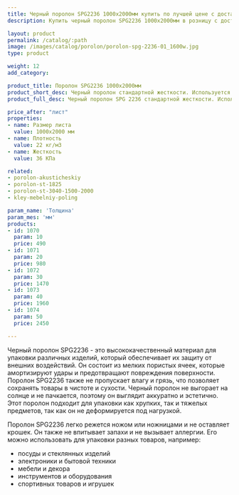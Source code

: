 ```yaml
---
title: Черный поролон SPG2236 1000х2000мм купить по лучшей цене с доставкой - Поролоныч
description: Купить черный поролон SPG2236 1000х2000мм в розницу с доставкой по Москве в интернет-магазине Поролоныча.

layout: product
permalink: /catalog/:path
image: /images/catalog/porolon/porolon-spg-2236-01_1600w.jpg
type: product

weight: 12
add_category: 

product_title: Поролон SPG2236 1000х2000мм
product_short_desc: Черный поролон стандартной жесткости. Используется в качестве упаковки для хрупких изделий, подарков а так же при перевозке.
product_full_desc: Черный поролон SPG 2236 стандартной жесткости. Используется в качестве упаковки для хрупких изделий, подарков а так же при перевозке.

price_after: "лист"
properties:
- name: Размер листа
  value: 1000х2000 мм
- name: Плотность
  value: 22 кг/м3
- name: Жесткость
  value: 36 КПа

related:
- porolon-akusticheskiy
- porolon-st-1825
- porolon-st-3040-1500-2000
- kley-mebelniy-poling

param_name: 'Толщина'
param_mes: 'мм'
products:
- id: 1070
  param: 10
  price: 490
- id: 1071
  param: 20
  price: 980
- id: 1072
  param: 30
  price: 1470
- id: 1073
  param: 40
  price: 1960
- id: 1074
  param: 50
  price: 2450

---
```

Черный поролон SPG2236 - это высококачественный материал для упаковки различных изделий, который обеспечивает их защиту от внешних воздействий. Он состоит из мелких пористых ячеек, которые амортизируют удары и предотвращают повреждения поверхности. Поролон SPG2236 также не пропускает влагу и грязь, что позволяет сохранять товары в чистоте и сухости. Черный поролон не выгорает на солнце и не пачкается, поэтому он выглядит аккуратно и эстетично. Этот поролон подходит для упаковки как хрупких, так и тяжелых предметов, так как он не деформируется под нагрузкой.

Поролон SPG2236 легко режется ножом или ножницами и не оставляет крошек. Он также не впитывает запахи и не вызывает аллергии. Его можно использовать для упаковки разных товаров, например:

- посуды и стеклянных изделий 
- электроники и бытовой техники 
- мебели и декора 
- инструментов и оборудования 
- спортивных товаров и игрушек
